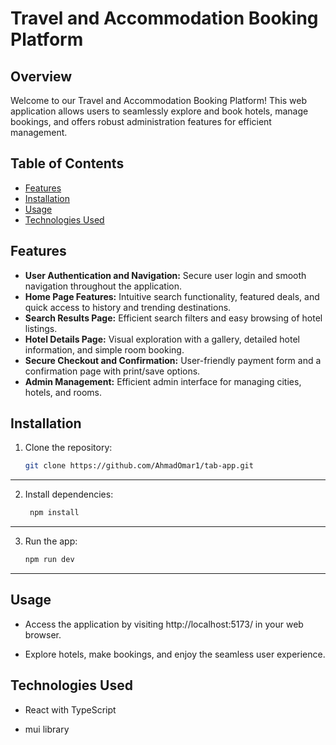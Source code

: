 # Travel and Accommodation Booking Platform

## Overview

Welcome to our Travel and Accommodation Booking Platform! This web application allows users to seamlessly explore and book hotels, manage bookings, and offers robust administration features for efficient management.

## Table of Contents

- [Features](#features)
- [Installation](#installation)
- [Usage](#usage)
- [Technologies Used](#technologies-used)


## Features

- **User Authentication and Navigation:** Secure user login and smooth navigation throughout the application.
- **Home Page Features:** Intuitive search functionality, featured deals, and quick access to history and trending destinations.
- **Search Results Page:** Efficient search filters and easy browsing of hotel listings.
- **Hotel Details Page:** Visual exploration with a gallery, detailed hotel information, and simple room booking.
- **Secure Checkout and Confirmation:** User-friendly payment form and a confirmation page with print/save options.
- **Admin Management:** Efficient admin interface for managing cities, hotels, and rooms.

## Installation

1. Clone the repository:
   ```bash
   git clone https://github.com/AhmadOmar1/tab-app.git
--------
2. Install dependencies:
   ```bash
    npm install
------------
3. Run the app:
   ```bash
   npm run dev
-----------

## Usage

 - Access the application by visiting http://localhost:5173/ in your web browser.

- Explore hotels, make bookings, and enjoy the seamless user experience.

## Technologies Used

- React with TypeScript 

- mui library

